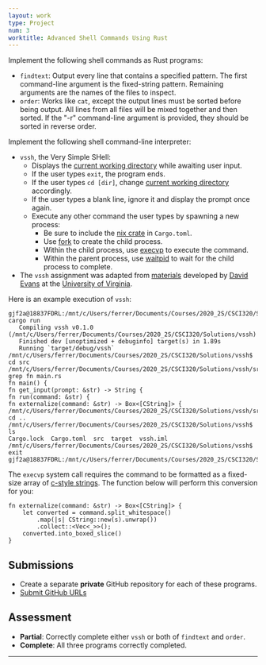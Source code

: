 ```yaml
---
layout: work
type: Project
num: 3
worktitle: Advanced Shell Commands Using Rust
---
```


Implement the following shell commands as Rust programs:
* `findtext`: Output every line that contains a specified pattern. The first command-line argument is the fixed-string pattern. Remaining arguments are the names of the files to inspect.
* `order`: Works like `cat`, except the output lines must be sorted before being output. All lines from all files will be mixed together and then sorted. If the "-r" command-line argument is provided, they should be sorted in reverse order.

Implement the following shell command-line interpreter:
* `vssh`, the Very Simple SHell: 
  * Displays the [current working directory](https://doc.rust-lang.org/std/env/fn.current_dir.html) while awaiting user input.
  * If the user types `exit`, the program ends.
  * If the user types `cd [dir]`, change [current working directory](https://doc.rust-lang.org/std/env/fn.set_current_dir.html) accordingly.
  * If the user types a blank line, ignore it and display the prompt once again.
  * Execute any other command the user types by spawning a new process:
    * Be sure to include the [nix crate](https://crates.io/crates/nix) in `Cargo.toml`. 
	* Use [fork](https://docs.rs/nix/0.19.1/nix/unistd/fn.fork.html) to create the child process.
	* Within the child process, use [execvp](https://docs.rs/nix/0.19.1/nix/unistd/fn.execvp.html) to execute the command.
	* Within the parent process, use [waitpid](https://docs.rs/nix/0.19.1/nix/sys/wait/fn.waitpid.html) to wait for the child process to complete.
* The `vssh` assignment was adapted from [materials](http://rust-class.org/pages/ps2.html) developed by [David Evans](http://www.cs.virginia.edu/~evans/) at the [University of Virginia](https://engineering.virginia.edu/departments/computer-science).	

Here is an example execution of `vssh`:

```
gjf2a@18837FDRL:/mnt/c/Users/ferrer/Documents/Courses/2020_2S/CSCI320/Solutions/vssh$ cargo run
   Compiling vssh v0.1.0 (/mnt/c/Users/ferrer/Documents/Courses/2020_2S/CSCI320/Solutions/vssh)   
   Finished dev [unoptimized + debuginfo] target(s) in 1.89s                                    
   Running `target/debug/vssh`                                                               
/mnt/c/Users/ferrer/Documents/Courses/2020_2S/CSCI320/Solutions/vssh$ cd src                   
/mnt/c/Users/ferrer/Documents/Courses/2020_2S/CSCI320/Solutions/vssh/src$ grep fn main.rs     
fn main() {                                                                             
fn get_input(prompt: &str) -> String {                                                     
fn run(command: &str) {                                                            
fn externalize(command: &str) -> Box<[CString]> {                 
/mnt/c/Users/ferrer/Documents/Courses/2020_2S/CSCI320/Solutions/vssh/src$ cd ..
/mnt/c/Users/ferrer/Documents/Courses/2020_2S/CSCI320/Solutions/vssh$ ls        
Cargo.lock  Cargo.toml  src  target  vssh.iml                           
/mnt/c/Users/ferrer/Documents/Courses/2020_2S/CSCI320/Solutions/vssh$ exit 
gjf2a@18837FDRL:/mnt/c/Users/ferrer/Documents/Courses/2020_2S/CSCI320/Solutions/vssh$   
```

The `execvp` system call requires the command to be formatted as a fixed-size array of 
[c-style strings](https://doc.rust-lang.org/std/ffi/struct.CString.html). The function
below will perform this conversion for you:

```
fn externalize(command: &str) -> Box<[CString]> {
    let converted = command.split_whitespace()
        .map(|s| CString::new(s).unwrap())
        .collect::<Vec<_>>();
    converted.into_boxed_slice()
}
```

## Submissions
* Create a separate **private** GitHub repository for each of these programs.
* [Submit GitHub URLs](https://docs.google.com/forms/d/e/1FAIpQLSee88rfIgOzg1MsoFPNPBncW76kfVXSu8eYElAgpI9WgLsiLg/viewform?usp=sf_link)

## Assessment
* **Partial**: Correctly complete either `vssh` or both of `findtext` and `order`.
* **Complete**: All three programs correctly completed.

------------------------------------------------------------------------
